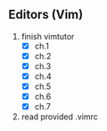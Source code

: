 ## Editors (Vim)
1. finish vimtutor
    - [x] ch.1
    - [x] ch.2
    - [x] ch.3
    - [x] ch.4
    - [x] ch.5
    - [x] ch.6
    - [x] ch.7

2. read provided .vimrc